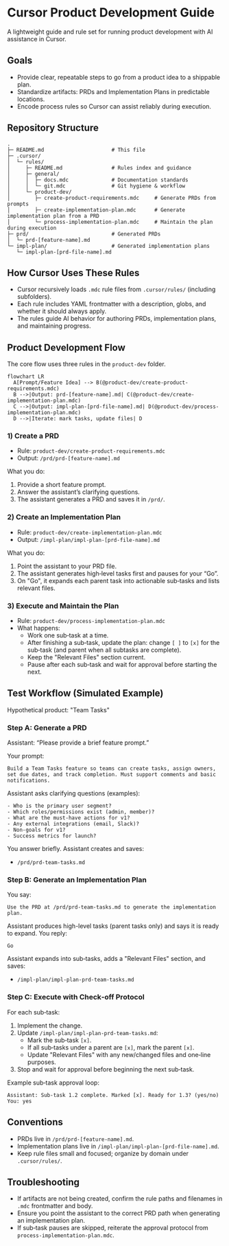 # Cursor Product Development Guide

A lightweight guide and rule set for running product development with AI assistance in Cursor.

## Goals
- Provide clear, repeatable steps to go from a product idea to a shippable plan.
- Standardize artifacts: PRDs and Implementation Plans in predictable locations.
- Encode process rules so Cursor can assist reliably during execution.

## Repository Structure

```
.
├─ README.md                      # This file
├─ .cursor/
│  └─ rules/
│     ├─ README.md                # Rules index and guidance
│     ├─ general/
│     │  ├─ docs.mdc              # Documentation standards
│     │  └─ git.mdc               # Git hygiene & workflow
│     └─ product-dev/
│        ├─ create-product-requirements.mdc     # Generate PRDs from prompts
│        ├─ create-implementation-plan.mdc      # Generate implementation plan from a PRD
│        └─ process-implementation-plan.mdc     # Maintain the plan during execution
├─ prd/                           # Generated PRDs
│  └─ prd-[feature-name].md
└─ impl-plan/                     # Generated implementation plans
   └─ impl-plan-[prd-file-name].md
```

## How Cursor Uses These Rules
- Cursor recursively loads `.mdc` rule files from `.cursor/rules/` (including subfolders).
- Each rule includes YAML frontmatter with a description, globs, and whether it should always apply.
- The rules guide AI behavior for authoring PRDs, implementation plans, and maintaining progress.

## Product Development Flow
The core flow uses three rules in the `product-dev` folder.

```mermaid
flowchart LR
  A[Prompt/Feature Idea] --> B(@product-dev/create-product-requirements.mdc)
  B -->|Output: prd-[feature-name].md| C(@product-dev/create-implementation-plan.mdc)
  C -->|Output: impl-plan-[prd-file-name].md| D(@product-dev/process-implementation-plan.mdc)
  D -->|Iterate: mark tasks, update files| D
```

### 1) Create a PRD
- Rule: `product-dev/create-product-requirements.mdc`
- Output: `/prd/prd-[feature-name].md`

What you do:
1. Provide a short feature prompt.
2. Answer the assistant’s clarifying questions.
3. The assistant generates a PRD and saves it in `/prd/`.

### 2) Create an Implementation Plan
- Rule: `product-dev/create-implementation-plan.mdc`
- Output: `/impl-plan/impl-plan-[prd-file-name].md`

What you do:
1. Point the assistant to your PRD file.
2. The assistant generates high‑level tasks first and pauses for your “Go”.
3. On "Go", it expands each parent task into actionable sub‑tasks and lists relevant files.

### 3) Execute and Maintain the Plan
- Rule: `product-dev/process-implementation-plan.mdc`
- What happens:
  - Work one sub‑task at a time.
  - After finishing a sub‑task, update the plan: change `[ ]` to `[x]` for the sub‑task (and parent when all subtasks are complete).
  - Keep the "Relevant Files" section current.
  - Pause after each sub‑task and wait for approval before starting the next.

## Test Workflow (Simulated Example)
Hypothetical product: "Team Tasks"

### Step A: Generate a PRD
Assistant: “Please provide a brief feature prompt.”

Your prompt:
```text
Build a Team Tasks feature so teams can create tasks, assign owners, set due dates, and track completion. Must support comments and basic notifications.
```

Assistant asks clarifying questions (examples):
```text
- Who is the primary user segment?
- Which roles/permissions exist (admin, member)?
- What are the must-have actions for v1?
- Any external integrations (email, Slack)?
- Non-goals for v1?
- Success metrics for launch?
```

You answer briefly. Assistant creates and saves:
- `/prd/prd-team-tasks.md`

### Step B: Generate an Implementation Plan
You say:
```text
Use the PRD at /prd/prd-team-tasks.md to generate the implementation plan.
```
Assistant produces high-level tasks (parent tasks only) and says it is ready to expand. You reply:
```text
Go
```
Assistant expands into sub‑tasks, adds a "Relevant Files" section, and saves:
- `/impl-plan/impl-plan-prd-team-tasks.md`

### Step C: Execute with Check‑off Protocol
For each sub‑task:
1. Implement the change.
2. Update `/impl-plan/impl-plan-prd-team-tasks.md`:
   - Mark the sub‑task `[x]`.
   - If all sub‑tasks under a parent are `[x]`, mark the parent `[x]`.
   - Update "Relevant Files" with any new/changed files and one‑line purposes.
3. Stop and wait for approval before beginning the next sub‑task.

Example sub‑task approval loop:
```text
Assistant: Sub-task 1.2 complete. Marked [x]. Ready for 1.3? (yes/no)
You: yes
```

## Conventions
- PRDs live in `/prd/prd-[feature-name].md`.
- Implementation plans live in `/impl-plan/impl-plan-[prd-file-name].md`.
- Keep rule files small and focused; organize by domain under `.cursor/rules/`.

## Troubleshooting
- If artifacts are not being created, confirm the rule paths and filenames in `.mdc` frontmatter and body.
- Ensure you point the assistant to the correct PRD path when generating an implementation plan.
- If sub‑task pauses are skipped, reiterate the approval protocol from `process-implementation-plan.mdc`.
